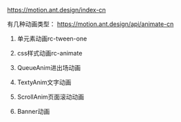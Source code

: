 https://motion.ant.design/index-cn

有几种动画类型：
https://motion.ant.design/api/animate-cn

1. 单元素动画rc-tween-one

2. css样式动画rc-animate

3. QueueAnim进出场动画

4. TextyAnim文字动画

5. ScrollAnim页面滚动动画

6. Banner动画

